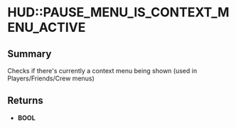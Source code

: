 # HUD::PAUSE_MENU_IS_CONTEXT_MENU_ACTIVE

## Summary
Checks if there's currently a context menu being shown (used in Players/Friends/Crew menus)

## Returns
* **BOOL**
